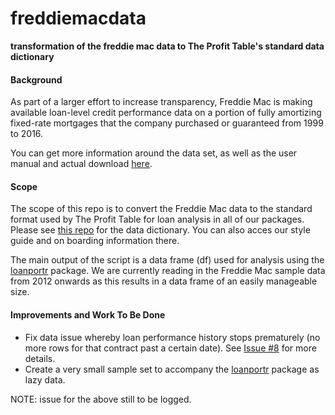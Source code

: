 # freddiemacdata
**transformation of the freddie mac data to The Profit Table's standard data dictionary**

#### Background

As part of a larger effort to increase transparency, Freddie Mac is making available loan-level credit performance data on a portion of fully amortizing fixed-rate mortgages that the company purchased or guaranteed from 1999 to 2016.

You can get more information around the data set, as well as the user manual and actual download [here](http://www.freddiemac.com/research/datasets/sf_loanlevel_dataset.html). 

#### Scope

The scope of this repo is to convert the Freddie Mac data to the standard format used by The Profit Table for loan analysis in all of our packages. Please see [this repo](https://github.com/TheProfitTable/masterlibrary) for the data dictionary. You can also acces our style guide and on boarding information there. 

The main output of the script is a data frame (df) used for analysis using the [loanportr](https://github.com/TheProfitTable/loanportr) package. We are currently reading in the Freddie Mac sample data from 2012 onwards as this results in a data frame of an easily manageable size. 

#### Improvements and Work To Be Done

* Fix data issue whereby loan performance history stops prematurely (no more rows for that contract past a certain date). See [Issue #8](https://github.com/TheProfitTable/freddiemacdata/issues/8) for more details.   
* Create a very small sample set to accompany the [loanportr](https://github.com/TheProfitTable/loanportr) package as lazy data.  

NOTE: issue for the above still to be logged. 
